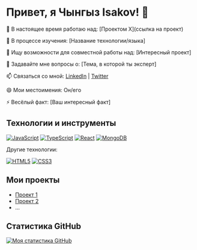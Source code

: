 # Привет, я Чынгыз Isakov! 👋

🔭 В настоящее время работаю над: [Проектом X](ссылка на проект)

🌱 В процессе изучения: [Название технологии/языка]

👯 Ищу возможности для совместной работы над: [Интересный проект]

💬 Задавайте мне вопросы о: [Тема, в которой ты эксперт]

📫 Связаться со мной: [LinkedIn](ссылка) | [Twitter](ссылка)

😄 Мои местоимения: Он/его

⚡ Весёлый факт: [Ваш интересный факт]

## Технологии и инструменты

[![JavaScript](https://img.shields.io/badge/-JavaScript-yellow?style=flat-square&logo=javascript&logoColor=white)](https://www.javascript.com/)
[![TypeScript](https://img.shields.io/badge/-TypeScript-blue?style=flat-square&logo=typescript&logoColor=white)](https://www.typescriptlang.org/)
[![React](https://img.shields.io/badge/-React-61dafb?style=flat-square&logo=react&logoColor=white)](https://reactjs.org/)
[![MongoDB](https://img.shields.io/badge/-MongoDB-green?style=flat-square&logo=mongodb&logoColor=white)](https://www.mongodb.com/)

Другие технологии:

[![HTML5](https://img.shields.io/badge/-HTML5-orange?style=flat-square&logo=html5&logoColor=white)](https://developer.mozilla.org/en-US/docs/Web/HTML)
[![CSS3](https://img.shields.io/badge/-CSS3-blue?style=flat-square&logo=css3&logoColor=white)](https://developer.mozilla.org/en-US/docs/Web/CSS)

## Мои проекты

- [Проект 1](ссылка)
- [Проект 2](ссылка)
- ...

## Статистика GitHub

[![Моя статистика GitHub](https://github-readme-stats.vercel.app/api?username=Chyngyz-Isakov&show_icons=true&theme=radical)](https://github.com/Chyngyz-Isakov)
